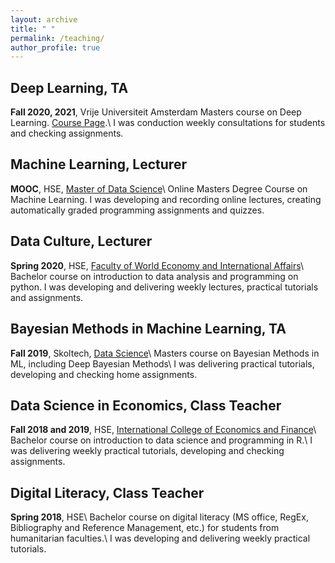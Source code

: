 ```yaml
---
layout: archive
title: " "
permalink: /teaching/
author_profile: true
---
```

## Deep Learning, TA
**Fall 2020, 2021**, Vrije Universiteit Amsterdam
Masters course on Deep Learning. [Course Page](https://dlvu.github.io/).\\
I was conduction weekly consultations for students and checking assignments.

## Machine Learning, Lecturer
**MOOC**, HSE, [Master of Data Science](https://www.hse.ru/en/ma/mds/)\\
Online Masters Degree Course on Machine Learning.
I was developing and recording online lectures, creating automatically graded programming assignments and quizzes.

## Data Culture, Lecturer
**Spring 2020**, HSE, [Faculty of World Economy and International Affairs](https://www.hse.ru/en/ba/epa)\\
Bachelor course on introduction to data analysis and programming on python.
I was developing and delivering weekly lectures, practical tutorials and assignments.

## Bayesian Methods in Machine Learning, TA
**Fall 2019**, Skoltech, [Data Science](https://www.skoltech.ru/en/education/msc-programs/ds/)\\
Masters course on  Bayesian Methods in ML, including Deep Bayesian Methods\\
I was delivering practical tutorials, developing and checking home assignments.


## Data Science in Economics, Class Teacher
**Fall 2018 and 2019**, HSE, [International College of Economics and Finance](https://www.hse.ru/en/ba/icef)\\
Bachelor course on introduction to data science and programming in R.\\
I was delivering weekly practical tutorials, developing and checking assignments.

## Digital Literacy, Class Teacher
**Spring 2018**, HSE\\
Bachelor course on digital literacy (MS office, RegEx, Bibliography and Reference Management, etc.) for students from humanitarian faculties.\\
I was developing and delivering weekly practical tutorials.
